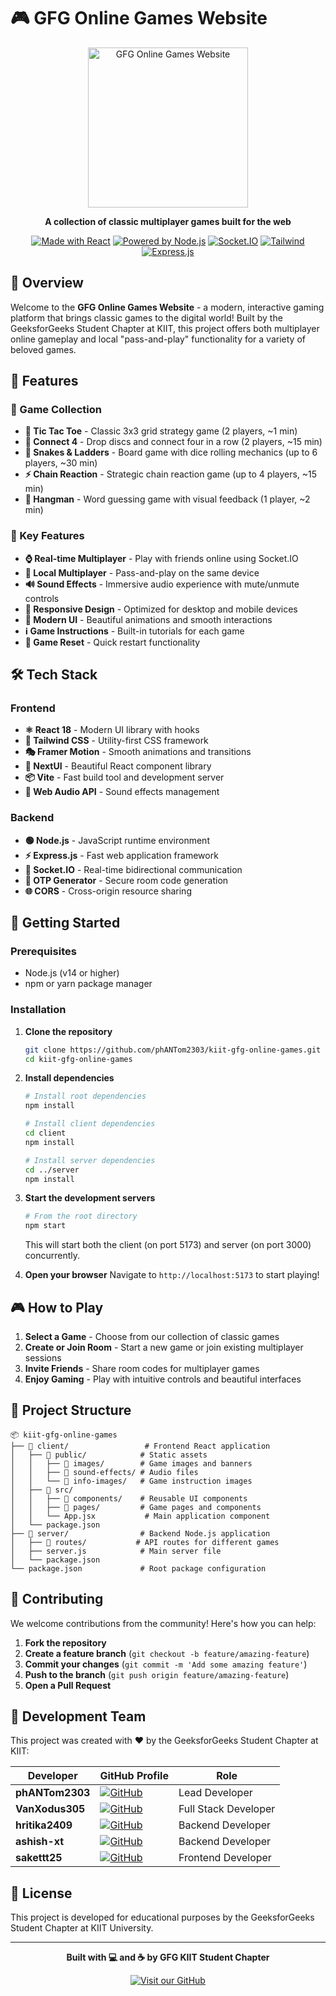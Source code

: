 # 🎮 GFG Online Games Website

<div align="center">

<img src="client/public/images/online%20game%20logo.png" alt="GFG Online Games Website" width="256" />


**A collection of classic multiplayer games built for the web**

[![Made with React](https://img.shields.io/badge/Made%20with-React-61DAFB?style=for-the-badge&logo=react)](https://reactjs.org/)
[![Powered by Node.js](https://img.shields.io/badge/Powered%20by-Node.js-339933?style=for-the-badge&logo=node.js)](https://nodejs.org/)
[![Socket.IO](https://img.shields.io/badge/Socket.IO-010101?style=for-the-badge&logo=socket.io)](https://socket.io/)
[![Tailwind](https://img.shields.io/badge/Tailwind-06B6D4?style=for-the-badge&logo=tailwindcss&logoColor=white)](https://tailwindcss.com/)
[![Express.js](https://img.shields.io/badge/Express.js-000000?style=for-the-badge&logo=express)](https://expressjs.com/)

</div>

## 🌟 Overview

Welcome to the **GFG Online Games Website** - a modern, interactive gaming platform that brings classic games to the digital world! Built by the GeeksforGeeks Student Chapter at KIIT, this project offers both multiplayer online gameplay and local "pass-and-play" functionality for a variety of beloved games.

## 🎯 Features

### 🎲 Game Collection

- **🎯 Tic Tac Toe** - Classic 3x3 grid strategy game (2 players, ~1 min)
- **🔴 Connect 4** - Drop discs and connect four in a row (2 players, ~15 min)
- **🐍 Snakes & Ladders** - Board game with dice rolling mechanics (up to 6 players, ~30 min)
- **⚡ Chain Reaction** - Strategic chain reaction game (up to 4 players, ~15 min)
- **🎪 Hangman** - Word guessing game with visual feedback (1 player, ~2 min)

### 🚀 Key Features

- **⌚ Real-time Multiplayer** - Play with friends online using Socket.IO
- **👥 Local Multiplayer** - Pass-and-play on the same device
- **🔊 Sound Effects** - Immersive audio experience with mute/unmute controls
- **📱 Responsive Design** - Optimized for desktop and mobile devices
- **🎨 Modern UI** - Beautiful animations and smooth interactions
- **ℹ️ Game Instructions** - Built-in tutorials for each game
- **🔄 Game Reset** - Quick restart functionality

## 🛠️ Tech Stack

### Frontend

- **⚛️ React 18** - Modern UI library with hooks
- **🎨 Tailwind CSS** - Utility-first CSS framework
- **🎭 Framer Motion** - Smooth animations and transitions
- **🧩 NextUI** - Beautiful React component library
- **📦 Vite** - Fast build tool and development server
- **🎵 Web Audio API** - Sound effects management

### Backend

- **🟢 Node.js** - JavaScript runtime environment
- **⚡ Express.js** - Fast web application framework
- **🔌 Socket.IO** - Real-time bidirectional communication
- **🔐 OTP Generator** - Secure room code generation
- **🌐 CORS** - Cross-origin resource sharing

## 🚀 Getting Started

### Prerequisites

- Node.js (v14 or higher)
- npm or yarn package manager

### Installation

1. **Clone the repository**

   ```bash
   git clone https://github.com/phANTom2303/kiit-gfg-online-games.git
   cd kiit-gfg-online-games
   ```

2. **Install dependencies**

   ```bash
   # Install root dependencies
   npm install

   # Install client dependencies
   cd client
   npm install

   # Install server dependencies
   cd ../server
   npm install
   ```

3. **Start the development servers**

   ```bash
   # From the root directory
   npm start
   ```

   This will start both the client (on port 5173) and server (on port 3000) concurrently.

4. **Open your browser**
   Navigate to `http://localhost:5173` to start playing!

## 🎮 How to Play

1. **Select a Game** - Choose from our collection of classic games
2. **Create or Join Room** - Start a new game or join existing multiplayer sessions
3. **Invite Friends** - Share room codes for multiplayer games
4. **Enjoy Gaming** - Play with intuitive controls and beautiful interfaces

## 📁 Project Structure

```
📦 kiit-gfg-online-games
├── 📁 client/                 # Frontend React application
│   ├── 📁 public/            # Static assets
│   │   ├── 📁 images/        # Game images and banners
│   │   ├── 📁 sound-effects/ # Audio files
│   │   └── 📁 info-images/   # Game instruction images
│   ├── 📁 src/
│   │   ├── 📁 components/    # Reusable UI components
│   │   ├── 📁 pages/         # Game pages and components
│   │   └── App.jsx           # Main application component
│   └── package.json
├── 📁 server/                # Backend Node.js application
│   ├── 📁 routes/           # API routes for different games
│   ├── server.js            # Main server file
│   └── package.json
└── package.json             # Root package configuration
```

## 🤝 Contributing

We welcome contributions from the community! Here's how you can help:

1. **Fork the repository**
2. **Create a feature branch** (`git checkout -b feature/amazing-feature`)
3. **Commit your changes** (`git commit -m 'Add some amazing feature'`)
4. **Push to the branch** (`git push origin feature/amazing-feature`)
5. **Open a Pull Request**

## 👥 Development Team

This project was created with ❤️ by the GeeksforGeeks Student Chapter at KIIT:

<div align="center">

| Developer       | GitHub Profile                                                                                                                          | Role                 |
| --------------- | --------------------------------------------------------------------------------------------------------------------------------------- | -------------------- |
| **phANTom2303** | [![GitHub](https://img.shields.io/badge/GitHub-100000?style=for-the-badge&logo=github&logoColor=white)](https://github.com/phANTom2303) | Lead Developer       |
| **VanXodus305** | [![GitHub](https://img.shields.io/badge/GitHub-100000?style=for-the-badge&logo=github&logoColor=white)](https://github.com/VanXodus305) | Full Stack Developer |
| **hritika2409** | [![GitHub](https://img.shields.io/badge/GitHub-100000?style=for-the-badge&logo=github&logoColor=white)](https://github.com/hritika2409) | Backend Developer    |
| **ashish-xt**   | [![GitHub](https://img.shields.io/badge/GitHub-100000?style=for-the-badge&logo=github&logoColor=white)](https://github.com/ashish-xt)   | Backend Developer    |
| **sakettt25**   | [![GitHub](https://img.shields.io/badge/GitHub-100000?style=for-the-badge&logo=github&logoColor=white)](https://github.com/sakettt25)   | Frontend Developer   |

</div>

## 📝 License

This project is developed for educational purposes by the GeeksforGeeks Student Chapter at KIIT University.

---

<div align="center">

**Built with 💻 and ☕ by GFG KIIT Student Chapter**

[![Visit our GitHub](https://img.shields.io/badge/Visit%20our-GitHub-black?style=for-the-badge&logo=github)](https://github.com/GFG-KIIT)

</div>
